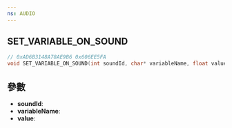 ```yaml
---
ns: AUDIO
---
```

## SET_VARIABLE_ON_SOUND

```c
// 0xAD6B3148A78AE9B6 0x606EE5FA
void SET_VARIABLE_ON_SOUND(int soundId, char* variableName, float value);
```


## 參數
* **soundId**: 
* **variableName**: 
* **value**: 

